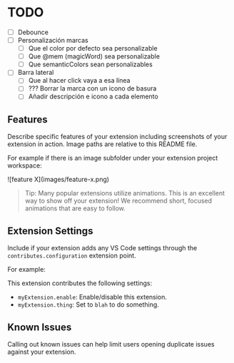 # TODO


- [ ] Debounce
- [ ] Personalización marcas
  - [ ] Que el color por defecto sea personalizable
  - [ ] Que @mem (magicWord) sea personalizable
  - [ ] Que semanticColors sean personalizables
- [ ] Barra lateral
  - [ ] Que al hacer click vaya a esa línea
  - [ ] ??? Borrar la marca con un icono de basura
  - [ ] Añadir descripción e icono a cada elemento

## Features

Describe specific features of your extension including screenshots of your extension in action. Image paths are relative to this README file.

For example if there is an image subfolder under your extension project workspace:

\!\[feature X\]\(images/feature-x.png\)

> Tip: Many popular extensions utilize animations. This is an excellent way to show off your extension! We recommend short, focused animations that are easy to follow.


## Extension Settings

Include if your extension adds any VS Code settings through the `contributes.configuration` extension point.

For example:

This extension contributes the following settings:

* `myExtension.enable`: Enable/disable this extension.
* `myExtension.thing`: Set to `blah` to do something.

## Known Issues

Calling out known issues can help limit users opening duplicate issues against your extension.
